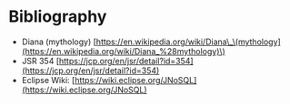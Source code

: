 # Bibliography

* Diana \(mythology\) [https://en.wikipedia.org/wiki/Diana\_\(mythology](https://en.wikipedia.org/wiki/Diana_%28mythology)\)
* JSR 354 [https://jcp.org/en/jsr/detail?id=354](https://jcp.org/en/jsr/detail?id=354)
* Eclipse Wiki: [https://wiki.eclipse.org/JNoSQL](https://wiki.eclipse.org/JNoSQL)



